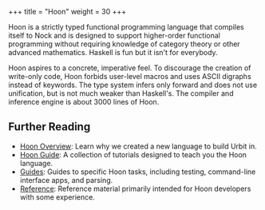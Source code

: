 +++
title = "Hoon"
weight = 30
+++

Hoon is a strictly typed functional programming language that compiles itself
to Nock and is designed to support higher-order functional programming without
requiring knowledge of category theory or other advanced mathematics.  Haskell
is fun but it isn't for everybody.

Hoon aspires to a concrete, imperative feel.  To discourage the creation of
write-only code, Hoon forbids user-level macros and uses ASCII digraphs instead
of keywords.  The type system infers only forward and does not use unification,
but is not much weaker than Haskell's.  The compiler and inference engine is
about 3000 lines of Hoon.

## Further Reading

* [Hoon Overview](/reference/hoon/overview): Learn why we created a new language
  to build Urbit in.
* [Hoon Guide](/guides/core/hoon-guide/): A collection of tutorials
  designed to teach you the Hoon language.
* [Guides](/guides/additional/hoon/): Guides to specific Hoon tasks,
including testing, command-line interface apps, and parsing.
* [Reference](/reference/hoon/): Reference material primarily
  intended for Hoon developers with some experience.
